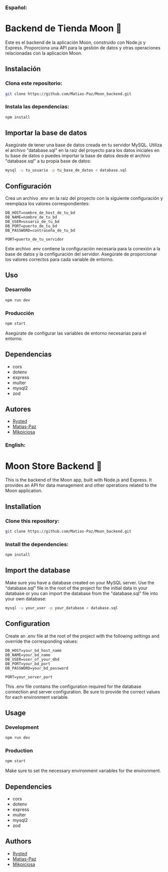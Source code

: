 <!-- README para el proyecto Moon Backend

Para visualizarlo en Visual Studio Code:
    0. Descomenta el archivo README.md, excepto las instrucciones
    1. Presiona CTRL + P
    2. Escribe ">Markdown" para utilizar la extensión Markdown y ver el README.md -->

### **Español**:

# Backend de Tienda Moon 🌙

Este es el backend de la aplicación Moon, construido con Node.js y Express. Proporciona una API para la gestión de datos y otras operaciones relacionadas con la aplicación Moon.

## Instalación

### Clona este repositorio:

   ```bash
   git clone https://github.com/Matias-Paz/Moon_backend.git
   ```

### Instala las dependencias:

   ```bash
   npm install
   ```

## Importar la base de datos

Asegúrate de tener una base de datos creada en tu servidor MySQL.
Utiliza el archivo "database.sql" en la raíz del proyecto para los datos iniciales en tu base de datos o puedes importar la base de datos desde el archivo "database.sql" a tu propia base de datos:

   ```bash
   mysql -u tu_usuario -p tu_base_de_datos < database.sql
   ```

## Configuración

Crea un archivo .env en la raíz del proyecto con la siguiente configuración y reemplaza los valores correspondientes:

   ```env
   DB_HOST=nombre_de_host_de_tu_bd
   DB_NAME=nombre_de_tu_bd
   DB_USER=usuario_de_tu_bd
   DB_PORT=puerto_de_tu_bd
   DB_PASSWORD=contraseña_de_tu_bd

   PORT=puerto_de_tu_servidor
```

Este archivo .env contiene la configuración necesaria para la conexión a la base de datos y la configuración del servidor.
Asegúrate de proporcionar los valores correctos para cada variable de entorno.

## Uso

### Desarrollo

   ```bash
   npm run dev
   ```

### Producción

   ```bash
   npm start
   ```

Asegúrate de configurar las variables de entorno necesarias para el entorno.

## Dependencias

- cors
- dotenv
- express
- multer
- mysql2
- zod

## Autores

- [Rysted](https://github.com/Rysted)
- [Matias-Paz](https://github.com/Matias-Paz)
- [Mikpiciosa](https://github.com/Mikpiciosa)

### **English**: 

# Moon Store Backend 🌙

This is the backend of the Moon app, built with Node.js and Express. It provides an API for data management and other operations related to the Moon application.

## Installation

### Clone this repository:

   ```bash
   git clone https://github.com/Matias-Paz/Moon_backend.git
   ```

### Install the dependencies:

   ```bash
   npm install
   ```

## Import the database

Make sure you have a database created on your MySQL server.
Use the "database.sql" file in the root of the project for the initial data in your database or you can import the database from the "database.sql" file into your own database:

   ```bash
   mysql -u your_user -p your_database < database.sql
```

## Configuration

Create an .env file at the root of the project with the following settings and override the corresponding values:

   ```env
   DB_HOST=your_bd_host_name
   DB_NAME=your_bd_name
   DB_USER=user_of_your_dbd
   DB_PORT=your_bd_port
   DB_PASSWORD=your_bd_password

   PORT=your_server_port
   ```

This .env file contains the configuration required for the database connection and server configuration.
Be sure to provide the correct values for each environment variable.

## Usage

### Development

   ```bash
   npm run dev
   ```

### Production

   ```bash
   npm start
   ```

Make sure to set the necessary environment variables for the environment.

## Dependencies

- cors
- dotenv
- express
- multer
- mysql2
- zod

## Authors

- [Rysted](https://github.com/Rysted)
- [Matias-Paz](https://github.com/Matias-Paz)
- [Mikpiciosa](https://github.com/Mikpiciosa)
